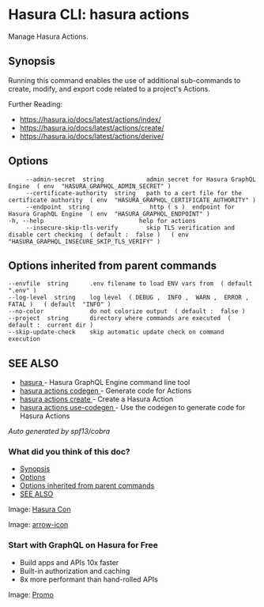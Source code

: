 # Hasura CLI: hasura actions

Manage Hasura Actions.

## Synopsis​

Running this command enables the use of additional sub-commands to create, modify, and export code related to a project's Actions.

Further Reading:

- [ https://hasura.io/docs/latest/actions/index/ ](https://hasura.io/docs/latest/actions/index/)
- [ https://hasura.io/docs/latest/actions/create/ ](https://hasura.io/docs/latest/actions/create/)
- [ https://hasura.io/docs/latest/actions/derive/ ](https://hasura.io/docs/latest/actions/derive/)


## Options​

```
     --admin-secret  string            admin secret for Hasura GraphQL Engine  ( env  "HASURA_GRAPHQL_ADMIN_SECRET" )
     --certificate-authority  string   path to a cert file for the certificate authority  ( env  "HASURA_GRAPHQL_CERTIFICATE_AUTHORITY" )
     --endpoint  string                 http ( s )  endpoint for Hasura GraphQL Engine  ( env  "HASURA_GRAPHQL_ENDPOINT" )
-h, --help                           help for actions
     --insecure-skip-tls-verify        skip TLS verification and disable cert checking  ( default :  false )   ( env  "HASURA_GRAPHQL_INSECURE_SKIP_TLS_VERIFY" )
```

## Options inherited from parent commands​

```
--envfile  string      .env filename to load ENV vars from  ( default  ".env" )
--log-level  string    log level  ( DEBUG ,  INFO ,  WARN ,  ERROR ,  FATAL )   ( default  "INFO" )
--no-color             do not colorize output  ( default :  false )
--project  string      directory where commands are executed  ( default :  current dir )
--skip-update-check    skip automatic update check on command execution
```

## SEE ALSO​

- [ hasura ](https://hasura.io/docs/latest/hasura-cli/commands/hasura/)- Hasura GraphQL Engine command line tool
- [ hasura actions codegen ](https://hasura.io/docs/latest/hasura-cli/commands/hasura_actions_codegen/)- Generate code for Actions
- [ hasura actions create ](https://hasura.io/docs/latest/hasura-cli/commands/hasura_actions_create/)- Create a Hasura Action
- [ hasura actions use-codegen ](https://hasura.io/docs/latest/hasura-cli/commands/hasura_actions_use-codegen/)- Use the codegen to generate code for Hasura Actions


 *Auto generated by spf13/cobra* 

### What did you think of this doc?

- [ Synopsis ](https://hasura.io/docs/latest/hasura-cli/commands/hasura_actions/#synopsis)
- [ Options ](https://hasura.io/docs/latest/hasura-cli/commands/hasura_actions/#options)
- [ Options inherited from parent commands ](https://hasura.io/docs/latest/hasura-cli/commands/hasura_actions/#options-inherited-from-parent-commands)
- [ SEE ALSO ](https://hasura.io/docs/latest/hasura-cli/commands/hasura_actions/#see-also)


Image: [ Hasura Con ](https://res.cloudinary.com/dh8fp23nd/image/upload/v1686154570/hasura-con-2023/has-con-light-date_r2a2ud.png)

Image: [ arrow-icon ](https://res.cloudinary.com/dh8fp23nd/image/upload/v1683723549/main-web/chevron-right_ldbi7d.png)

### Start with GraphQL on Hasura for Free

- Build apps and APIs 10x faster
- Built-in authorization and caching
- 8x more performant than hand-rolled APIs


Image: [ Promo ](https://hasura.io/docs/assets/images/hasura-free-ff60e409244e0ea12b5a3045d1a9096b.png)